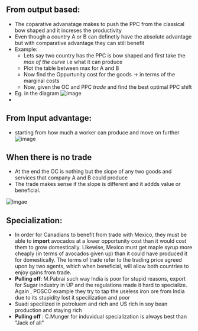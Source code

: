 
## From output based:


* The coparative advanatage makes to push the PPC from the classical bow shaped and it increses the productivity
* Even though a country A or B can definetly have the absolute advantage but with comparative advantage they can still benefit 
* Example:
  * Lets say two country has the PPC is bow shaped and first take the *max of the curve* i.e what it can produce
  * Plot the table between max for A and B
  * Now find the Oppurtunity cost for the goods -> in terms of the marginal costs
  * Now, given the OC and PPC *trade* and find the best optimal PPC shift
* Eg. in the diagram
![image](https://i.imgur.com/sCa7SvU.png)
* 

## From Input advantage:

* starting from how much a worker can produce and move on further
![image](https://i.imgur.com/qI3tzui.png)

## When there is no trade

* At the end the OC is nothing but the slope of any two goods and services that company A and B could produce 
* The trade makes sense if the slope is different and it addds value or beneficial.

![Imgae](https://i.imgur.com/dLBbpH3.png)

## Specialization:

* In order for Canadians to benefit from trade with Mexico, they must be able to **import** avocados at a lower opportunity cost than it would cost them to grow domestically. Likewise, Mexico must get maple syrup more cheaply (in terms of avocados given up) than it could have produced it for domestically. The terms of trade refer to the trading price agreed upon by two agents, which when beneficial, will allow both countries to enjoy gains from trade.
* **Pulling off**: M.Pabrai such way India is poor for stupid reasons, export for Sugar industry in UP and the regulations made it hard to specialize. Again , POSCO example they try to tap 
the useless iron ore from India due to its stupidity lost it specilization and poor
* Suadi specilized in petroluem and rich and US rich in soy bean production and staying rich
* **Pulling off** : C.Munger for induvidual specialization is always best than "Jack of all" 

